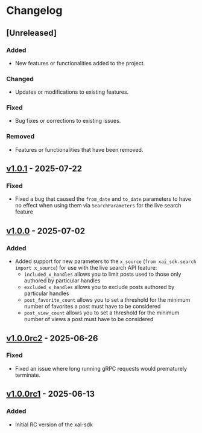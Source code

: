# Changelog

## [Unreleased]
### Added
- New features or functionalities added to the project.

### Changed
- Updates or modifications to existing features.

### Fixed
- Bug fixes or corrections to existing issues.

### Removed
- Features or functionalities that have been removed.

## [v1.0.1](https://github.com/xai-org/xai-sdk-python/releases/tag/v1.0.1) - 2025-07-22
### Fixed
- Fixed a bug that caused the `from_date` and `to_date` parameters to have no effect when using them via `SearchParameters` for the live search feature
    
## [v1.0.0](https://github.com/xai-org/xai-sdk-python/releases/tag/v1.0.0) - 2025-07-02
### Added
- Added support for new parameters to the `x_source` (`from xai_sdk.search import x_source`) for use with the live search API feature:
    - `included_x_handles` allows you to limit posts used to those only authored by particular handles
    - `excluded_x_handles` allows you to exclude posts authored by particular handles
    - `post_favorite_count` allows you to set a threshold for the minimum number of favorites a post must have to be considered
    - `post_view_count` allows you to set a threshold for the minimum number of views a post must have to be considered


## [v1.0.0rc2](https://github.com/xai-org/xai-sdk-python/releases/tag/v1.0.0rc2) - 2025-06-26
### Fixed
- Fixed an issue where long running gRPC requests would prematurely terminate.

## [v1.0.0rc1](https://github.com/xai-org/xai-sdk-python/releases/tag/v1.0.0rc1) - 2025-06-13
### Added
- Initial RC version of the xai-sdk